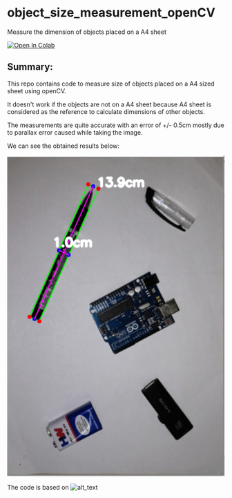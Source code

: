 # object_size_measurement_openCV
Measure the dimension of objects placed on a A4 sheet



[![Open In Colab](https://colab.research.google.com/assets/colab-badge.svg)](https://colab.research.google.com/github/hemanth-nag/object_size_measurement_openCV/blob/main/data/Object_size_A4_colabv.ipynb)

## Summary:

This repo contains code to measure size of objects placed on a A4 sized sheet using openCV.

It doesn't work if the objects are not on a A4 sheet because A4 sheet is considered as the reference to calculate dimensions of other objects.

The measurements are quite accurate with an error of +/- 0.5cm mostly due to parallax error caused while taking the image.

We can see the obtained results below:

![alt text](data/object_size_output.gif)

The code is based on ![alt_text](https://www.pyimagesearch.com/2016/03/28/measuring-size-of-objects-in-an-image-with-opencv/)
